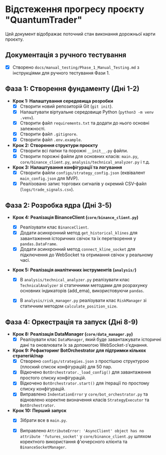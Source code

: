 # Відстеження прогресу проєкту "QuantumTrader"

Цей документ відображає поточний стан виконання дорожньої карти проєкту.

## Документація з ручного тестування

*   [x] Створено `docs/manual_testing/Phase_1_Manual_Testing.md` з інструкціями для ручного тестування Фази 1.

## Фаза 1: Створення фундаменту (Дні 1-2)

*   **Крок 1: Налаштування середовища розробки**
    *   [x] Створити новий репозиторій Git (`git init`).
    *   [x] Налаштувати віртуальне середовище Python (`python3 -m venv .venv`).
    *   [x] Створити файл `requirements.txt` та додати до нього основні залежності.
    *   [x] Створити файл `.gitignore`.
    *   [x] Створити файл `.env.example`.

*   **Крок 2: Створення структури проєкту**
    *   [x] Створити всі папки та порожні `__init__.py` файли.
    *   [x] Створити порожні файли для основних класів: `main.py`, `core/binance_client.py`, `analysis/technical_analyzer.py` і т.д.

*   **Крок 3: Налаштування конфігурації та логування**
    *   [x] Створити файли `configs/strategy_config.json` (еквівалент `main_config.json` для MVP).
    *   [x] Реалізовано запис торгових сигналів у окремий CSV-файл (`logs/trade_signals.csv`).

## Фаза 2: Розробка ядра (Дні 3-5)

*   **Крок 4: Реалізація BinanceClient (`core/binance_client.py`)**
    *   [x] Реалізувати клас `BinanceClient`.
    *   [x] Додати асинхронний метод `get_historical_klines` для завантаження історичних свічок та їх перетворення у `pandas.DataFrame`.
    *   [x] Додати асинхронний метод `connect_kline_socket` для підключення до WebSocket та отримання свічок у реальному часі.

*   **Крок 5: Реалізація аналітичних інструментів (`analysis/`)**

    *   [x] В `analysis/technical_analyzer.py` реалізувати клас `TechnicalAnalyzer` зі статичними методами для розрахунку основних індикаторів (add_ema), використовуючи `pandas`.

    *   [x] В `analysis/risk_manager.py` реалізувати клас `RiskManager` зі статичним методом `calculate_position_size`.




## Фаза 4: Оркестрація та запуск (Дні 8-9)

*   **Крок 8: Реалізація DataManager (`core/data_manager.py`)**
    *   [x] Реалізувати клас `DataManager`, який буде завантажувати історичні дані та оновлювати їх за допомогою WebSocket-з'єднання.

*   **Крок 9: Рефакторинг BotOrchestrator для підтримки кількох стратегій/пар**
    *   [x] Створено `configs/strategies.json` з простішою структурою (плоский список конфігурацій) для 50 пар.
    *   [x] Відкочено `BotOrchestrator._load_config()` для завантаження простого списку конфігурацій.
    *   [x] Відкочено `BotOrchestrator.start()` для ітерації по простому списку конфігурацій.
    *   [x] Виправлено `IndentationError` у `core/bot_orchestrator.py` та відновлено коректне визначення класів `StrategyExecutor` та `BotOrchestrator`.

*   **Крок 10: Перший запуск**
    *   [x] Зібрати все в `main.py`.
    *   [x] Виправлено `AttributeError: 'AsyncClient' object has no attribute 'futures_socket'` у `core/binance_client.py` шляхом коректного використання ф'ючерсного клієнта та `BinanceSocketManager`.


